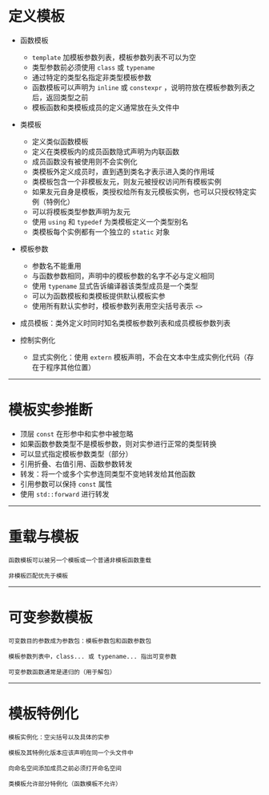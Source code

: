 # **定义模板**

- 函数模板

  - `template` 加模板参数列表，模板参数列表不可以为空
  - 类型参数前必须使用 `class` 或 `typename`
  - 通过特定的类型名指定非类型模板参数
  - 函数模板可以声明为 `inline` 或 `constexpr` ，说明符放在模板参数列表之后，返回类型之前
  - 模板函数和类模板成员的定义通常放在头文件中

- 类模板

  - 定义类似函数模板
  - 定义在类模板内的成员函数隐式声明为内联函数
  - 成员函数没有被使用则不会实例化
  - 类模板外定义成员时，直到遇到类名才表示进入类的作用域
  - 类模板包含一个非模板友元，则友元被授权访问所有模板实例
  - 如果友元自身是模板，类授权给所有友元模板实例，也可以只授权特定实例（特例化）
  - 可以将模板类型参数声明为友元
  - 使用 `using` 和 `typedef` 为类模板定义一个类型别名
  - 类模板每个实例都有一个独立的 `static` 对象

- 模板参数

  - 参数名不能重用
  - 与函数参数相同，声明中的模板参数的名字不必与定义相同
  - 使用 `typename` 显式告诉编译器该类型成员是一个类型
  - 可以为函数模板和类模板提供默认模板实参
  - 使用所有默认实参时，模板参数列表用空尖括号表示 `<>`

- 成员模板：类外定义时同时知名类模板参数列表和成员模板参数列表

- 控制实例化

  - 显式实例化：使用 `extern` 模板声明，不会在文本中生成实例化代码（存在于程序其他位置）

---

# **模板实参推断**

- 顶层 `const` 在形参中和实参中被忽略
- 如果函数参数类型不是模板参数，则对实参进行正常的类型转换
- 可以显式指定模板参数类型（部分）
- 引用折叠、右值引用、函数参数转发
- 转发：将一个或多个实参连同类型不变地转发给其他函数
- 引用参数可以保持 `const` 属性
- 使用 `std::forward` 进行转发

---

# **重载与模板**

    函数模板可以被另一个模板或一个普通非模板函数重载

    非模板匹配优先于模板

---

# **可变参数模板**

    可变数目的参数成为参数包：模板参数包和函数参数包

    模板参数列表中，class... 或 typename... 指出可变参数

    可变参数函数通常是递归的（用于解包）

---

# **模板特例化**

    模板实例化：空尖括号以及具体的实参

    模板及其特例化版本应该声明在同一个头文件中

    向命名空间添加成员之前必须打开命名空间

    类模板允许部分特例化（函数模板不允许）
